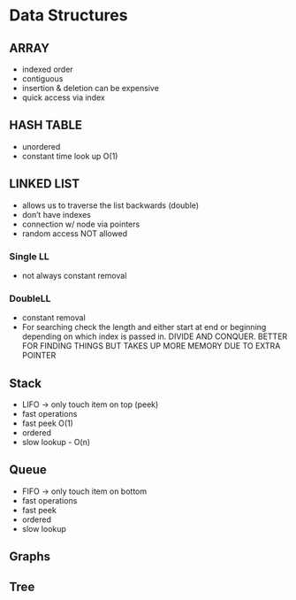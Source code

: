 # Data Structures

## ARRAY

- indexed order
- contiguous
- insertion & deletion can be expensive
- quick access via index

## HASH TABLE

- unordered
- constant time look up O(1)

## LINKED LIST

- allows us to traverse the list backwards (double)
- don’t have indexes
- connection w/ node via pointers
- random access NOT allowed

### Single LL

- not always constant removal

### DoubleLL

- constant removal
- For searching check the length and either start at end or beginning depending on which index is passed in. DIVIDE AND CONQUER. BETTER FOR FINDING THINGS BUT TAKES UP MORE MEMORY DUE TO EXTRA POINTER

## Stack

- LIFO -> only touch item on top (peek)
- fast operations
- fast peek O(1)
- ordered
- slow lookup - O(n)

## Queue

- FIFO -> only touch item on bottom
- fast operations
- fast peek
- ordered
- slow lookup

## Graphs

## Tree